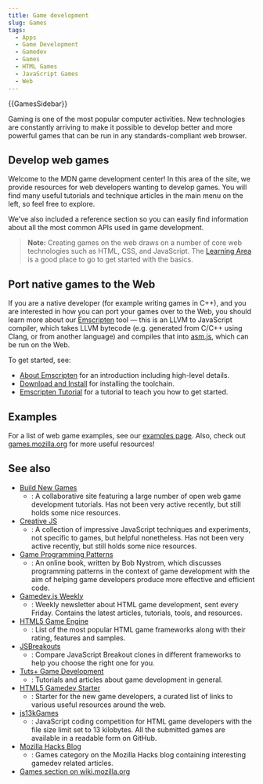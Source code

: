 ```yaml
---
title: Game development
slug: Games
tags:
  - Apps
  - Game Development
  - Gamedev
  - Games
  - HTML Games
  - JavaScript Games
  - Web
---
```


{{GamesSidebar}}

Gaming is one of the most popular computer activities. New technologies are constantly arriving to make it possible to develop better and more powerful games that can be run in any standards-compliant web browser.

## Develop web games

Welcome to the MDN game development center! In this area of the site, we provide resources for web developers wanting to develop games. You will find many useful tutorials and technique articles in the main menu on the left, so feel free to explore.

We've also included a reference section so you can easily find information about all the most common APIs used in game development.

> **Note:** Creating games on the web draws on a number of core web technologies such as HTML, CSS, and JavaScript. The [Learning Area](/en-US/docs/Learn) is a good place to go to get started with the basics.

## Port native games to the Web

If you are a native developer (for example writing games in C++), and you are interested in how you can port your games over to the Web, you should learn more about our [Emscripten](https://emscripten.org/index.html) tool — this is an LLVM to JavaScript compiler, which takes LLVM bytecode (e.g. generated from C/C++ using Clang, or from another language) and compiles that into [asm.js](/en-US/docs/Games/Tools/asm.js), which can be run on the Web.

To get started, see:

- [About Emscripten](https://emscripten.org/docs/introducing_emscripten/about_emscripten.html) for an introduction including high-level details.
- [Download and Install](https://emscripten.org/docs/getting_started/downloads.html) for installing the toolchain.
- [Emscripten Tutorial](https://emscripten.org/docs/getting_started/Tutorial.html) for a tutorial to teach you how to get started.

## Examples

For a list of web game examples, see our [examples page](/en-US/docs/Games/Examples). Also, check out [games.mozilla.org](https://games.mozilla.org/) for more useful resources!

## See also

- [Build New Games](http://buildnewgames.com/)
  - : A collaborative site featuring a large number of open web game development tutorials. Has not been very active recently, but still holds some nice resources.
- [Creative JS](http://creativejs.com/)
  - : A collection of impressive JavaScript techniques and experiments, not specific to games, but helpful nonetheless. Has not been very active recently, but still holds some nice resources.
- [Game Programming Patterns](https://gameprogrammingpatterns.com/)
  - : An online book, written by Bob Nystrom, which discusses programming patterns in the context of game development with the aim of helping game developers produce more effective and efficient code.
- [Gamedev.js Weekly](https://gamedevjsweekly.com/)
  - : Weekly newsletter about HTML game development, sent every Friday. Contains the latest articles, tutorials, tools, and resources.
- [HTML5 Game Engine](https://html5gameengine.com/)
  - : List of the most popular HTML game frameworks along with their rating, features and samples.
- [JSBreakouts](https://jsbreakouts.org/)
  - : Compare JavaScript Breakout clones in different frameworks to help you choose the right one for you.
- [Tuts+ Game Development](https://gamedevelopment.tutsplus.com/)
  - : Tutorials and articles about game development in general.
- [HTML5 Gamedev Starter](https://html5devstarter.enclavegames.com/)
  - : Starter for the new game developers, a curated list of links to various useful resources around the web.
- [js13kGames](https://js13kgames.com/)
  - : JavaScript coding competition for HTML game developers with the file size limit set to 13 kilobytes. All the submitted games are available in a readable form on GitHub.
- [Mozilla Hacks Blog](https://hacks.mozilla.org/category/games/)
  - : Games category on the Mozilla Hacks blog containing interesting gamedev related articles.
- [Games section on wiki.mozilla.org](https://wiki.mozilla.org/Platform/Games)
